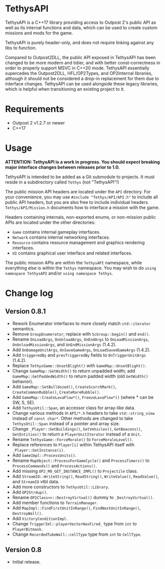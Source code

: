 # TethysAPI

TethysAPI is a C++17 library providing access to Outpost 2's public API as well as its internal functions and data, which can be used to create custom missions and mods for the game.

TethysAPI is purely header-only, and does not require linking against any libs to function.

Compared to Outpost2DLL, the public API exposed in TethysAPI has been changed to be more modern and tidier, and with better const-correctness in order to properly support MSVC in C++20 mode. TethysAPI essentially supercedes the Outpost2DLL, HFL/OP2Types, and OP2Internal libraries, although it should not be considered a drop-in replacement for them due to interface changes. TethysAPI can be used alongside these legacy libraries, which is helpful when transitioning an existing project to it.

# Requirements

* Outpost 2 v1.2.7 or newer
* C++17

# Usage

**ATTENTION: TethysAPI is a work in progress. You should expect breaking major interface changes between releases prior to 1.0.**

TethysAPI is intended to be added as a Git submodule to projects. It must reside in a subdirectory called `Tethys` (not "TethysAPI"!)

The public mission API headers are located under the `API` directory. For your convenience, you may use `#include "Tethys/API/API.h"` to include all public API headers, but you are also free to include individual headers. `Tethys/API/Mission.h` documents how to interface a mission with the game.

Headers containing internals, non-exported enums, or non-mission public APIs are located under the other directories:
* `Game` contains internal gameplay interfaces.
* `Network` contains internal networking interfaces.
* `Resource` contains resource management and graphics rendering interfaces.
* `UI` contains graphical user interface and related interfaces.

The public mission APIs are within the `TethysAPI` namespace, while everything else is within the `Tethys` namespace. You may wish to do `using namespace TethysAPI` and/or `using namespace Tethys`.

# Change log

## Version 0.8.1
* Rework Enumerator interfaces to more closely match `std::iterator` semantics.
* Remove `GroupEnumerator`; replace with `ScGroup::begin()` and `end()`.
* Rename `OnLoadArgs`, `OnUnloadArgs`, `OnEndArgs` to `OnLoadMissionArgs`, `OnUnloadMissionArgs`, and `UnEndMissionArgs` (1.4.2).
* Add `OnDamageUnitArgs`, `OnSaveGameArgs`, `OnLoadSavedGameArgs` (1.4.2).
* Add `triggeredBy` and `prevTriggeredBy` fields to `OnTriggerUnitArgs` (1.4.2).
* Replace `TethysGame::UnsetBlight()` with `GameMap::UnsetBlight()`.
* Change `GameMap::GetWidth()` to return unpadded width; add `GameMap::GetPaddedWidth()` to return padded width (old `GetWidth()` behavior).
* Add `GameMap::SetBulldozed()`, `CreateScorchMark()`, `CreateCommonRubble()`, `CreateRareRubble()`.
* Add `GameMap::CreateLavaFlow*()`, `FreezeLavaFlow*()` (where * can be SW, S, SE).
* Add `TethysUtil::Span`, an accessor class for array-like data.
* Change various methods in `API/*.h` headers to take `std::string_view` instead of `const char*`.  Other methods are changed to take `TethysUtil::Span` instead of a pointer and array size.
* Change `_Player::GetBuildings()`, `GetVehicles()`, `GetBeacons()`, `GetEntities()` to return a `PlayerUnitIterator` instead of a `Unit`.
* Rename `TethysGame::ForceMorale()` to `ForceMoraleLevel()`.
* Replace references to `Player[i]` within TethysAPI itself with `_Player::GetInstance(i)`.
* Add `GameImpl::ProcessUnits()`.
* Rename `MapObject::ProcessForGameCycle()` and `ProcessTimers()` to `ProcessCommands()` and `ProcessActions()`.
* Add missing `OP2_MO_GET_INSTANCE_IMPL()` to `Projectile` class.
* Add `StreamIO::WriteString()`, `ReadString()`, `WriteValue()`, `ReadValue()`, and `StreamIO` vtbl data.
* Add more constructors to `TethysUtil::Library`.
* Add `OP2Strdup()`.
* Rename `OP2Class<>::DestroyVirtual()` dummy to `_DestroyVirtual()`.
* Add member functions to `TerrainManager`.
* Add `MapImpl::FindFirstUnitInRange()`, `FindNextUnitInRange()`, `DestroyWall()`.
* Add `VictoryConditionImpl`.
* Change `TriggerIml::playerVectorHasFired_` type from `int` to `PlayerBitmask`.
* Change `RecordedTubeWall::cellType` type from `int` to `CellType`.

## Version 0.8
* Initial release.
